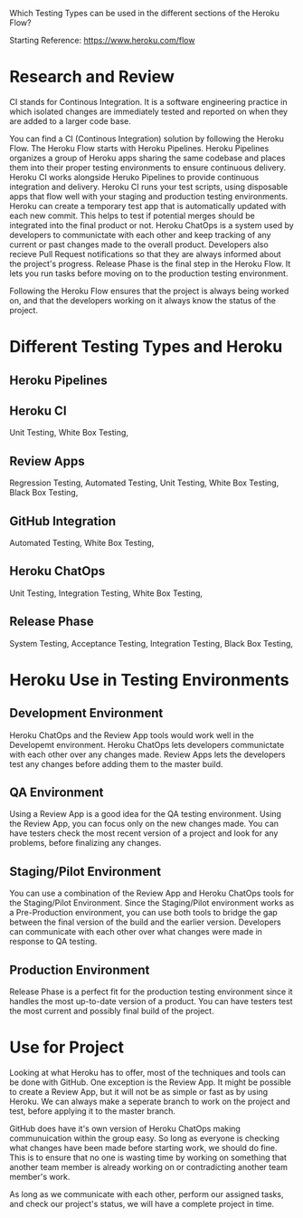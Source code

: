 Which Testing Types can be used in the different sections of the Heroku Flow?

Starting Reference: https://www.heroku.com/flow

# Research and Review

CI stands for Continous Integration. It is a software engineering practice in which isolated changes are immediately tested and reported on when they are added to a larger code base.

You can find a CI (Continous Integration) solution by following the Heroku Flow. The Heroku Flow starts with Heroku Pipelines. Heroku Pipelines organizes a group of Heroku apps sharing the same codebase and places them into their proper testing environments to ensure continuous delivery. Heroku CI works alongside Heruko Pipelines to provide continuous integration and delivery. Heroku CI runs your test scripts, using disposable apps that flow well with your staging and production testing environments. Heroku can create a temporary test app that is automatically updated with each new commit. This helps to test if potential merges should be integrated into the final product or not. Heroku ChatOps is a system used by developers to communictate with each other and keep tracking of any current or past changes made to the overall product. Developers also recieve Pull Request notifications so that they are always informed about the project's progress. Release Phase is the final step in the Heroku Flow. It lets you run tasks before moving on to the production testing environment. 

Following the Heroku Flow ensures that the project is always being worked on, and that the developers working on it always know the status of the project.

# Different Testing Types and Heroku

## Heroku Pipelines



## Heroku CI

Unit Testing, White Box Testing,

## Review Apps

Regression Testing, Automated Testing, Unit Testing, White Box Testing, Black Box Testing, 

## GitHub Integration

Automated Testing, White Box Testing,

## Heroku ChatOps

Unit Testing, Integration Testing, White Box Testing,

## Release Phase

System Testing, Acceptance Testing,  Integration Testing, Black Box Testing,

# Heroku Use in Testing Environments

## Development Environment
  
  Heroku ChatOps and the Review App tools would work well in the Developemt environment. Heroku ChatOps lets developers communictate with each other over any changes made. Review Apps lets the developers test any changes before adding them to the master build.

## QA Environment

  Using a Review App is a good idea for the QA testing environment. Using the Review App, you can focus only on the new changes made. You can have testers check the most recent version of a project and look for any problems, before finalizing any changes.

## Staging/Pilot Environment

  You can use a combination of the Review App and Heroku ChatOps tools for the Staging/Pilot Environment. Since the Staging/Pilot environment works as a Pre-Production environment, you can use both tools to bridge the gap between the final version of the build and the earlier version. Developers can communicate with each other over what changes were made in response to QA testing.

## Production Environment

  Release Phase is a perfect fit for the production testing environment since it handles the most up-to-date version of a product. You can have testers test the most current and possibly final build of the project.
  
  # Use for Project

Looking at what Heroku has to offer, most of the techniques and tools can be done with GitHub. One exception is the Review App. It might be possible to create a Review App, but it will not be as simple or fast as by using Heroku. We can always make a seperate branch to work on the project and test, before applying it to the master branch. 

GitHub does have it's own version of Heroku ChatOps making communuication within the group easy. So long as everyone is checking what changes have been made before starting work, we should do fine. This is to ensure that no one is wasting time by working on something that another team member is already working on or contradicting another team member's work.

As long as we communicate with each other, perform our assigned tasks, and check our project's status, we will have a complete project in time.
